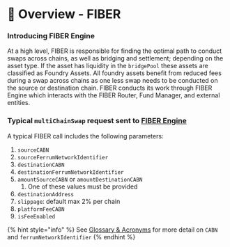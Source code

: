 # 📐 Overview - FIBER

### Introducing FIBER Engine

At a high level, FIBER is responsible for finding the optimal path to conduct swaps across chains, as well as bridging and settlement; depending on the asset type. If the asset has liquidity in the `bridgePool` these assets are classified as Foundry Assets. All foundry assets benefit from reduced fees during a swap across chains as one less swap needs to be conducted on the source or destination chain. FIBER conducts its work through FIBER Engine which interacts with the FIBER Router, Fund Manager, and external entities.&#x20;

### Typical `multiChainSwap` request sent to [FIBER Engine](fiber-engine.md)

A typical FIBER call includes the following parameters:

1. `sourceCABN`
2. `sourceFerrumNetworkIdentifier`
3. `destinationCABN`
4. `destinationFerrumNetworkIdentifier`
5. `amountSourceCABN` or `amountDestinationCABN`
   1. One of these values must be provided
6. `destinationAddress`
7. `slippage`: default max 2% per chain
8. `platformFeeCABN`
9. `isFeeEnabled`

{% hint style="info" %}
See [Glossary & Acronyms](../../../../resources/glossary-and-acronyms/) for more detail on `CABN` and `ferrumNetworkIdentifier`
{% endhint %}
